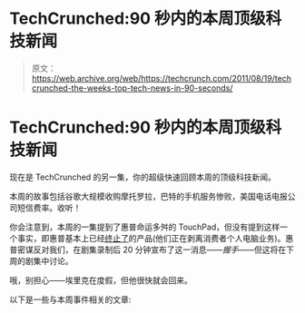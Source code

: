 # TechCrunched:90 秒内的本周顶级科技新闻

> 原文：<https://web.archive.org/web/https://techcrunch.com/2011/08/19/techcrunched-the-weeks-top-tech-news-in-90-seconds/>

# TechCrunched:90 秒内的本周顶级科技新闻

现在是 TechCrunched 的另一集，你的超级快速回顾本周的顶级科技新闻。

本周的故事包括谷歌大规模收购摩托罗拉，巴特的手机服务惨败，美国电话电报公司短信费率。收听！

你会注意到，本周的一集提到了惠普命运多舛的 TouchPad，但没有提到这样一个事实，即惠普基本上已经[终止了](https://web.archive.org/web/20230203152359/https://techcrunch.com/2011/08/18/its-official-hp-kills-off-webos-phones-and-the-touchpad/)的产品(他们正在剥离消费者个人电脑业务)。惠普密谋反对我们，在剧集录制后 20 分钟宣布了这一消息——*握手*——但这将在下周的剧集中讨论。

哦，别担心——埃里克在度假，但他很快就会回来。

以下是一些与本周事件相关的文章: